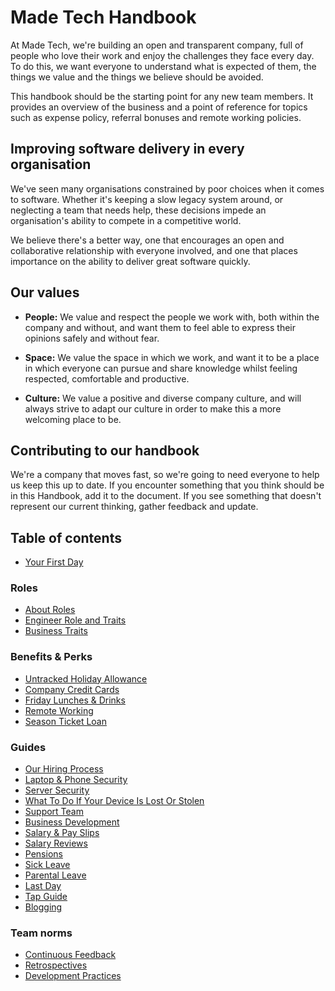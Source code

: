 # Made Tech Handbook

At Made Tech, we're building an open and transparent company, full of people who love their work and enjoy the challenges they face every day. To do this, we want everyone to understand what is expected of them, the things we value and the things we believe should be avoided.

This handbook should be the starting point for any new team members. It provides an overview of the business and a point of reference for topics such as expense policy, referral bonuses and remote working policies.

## Improving software delivery in every organisation

We've seen many organisations constrained by poor choices when it comes to software. Whether it's keeping a slow legacy system around, or neglecting a team that needs help, these decisions impede an organisation's ability to compete in a competitive world.

We believe there's a better way, one that encourages an open and collaborative relationship with everyone involved, and one that places importance on the ability to deliver great software quickly.

## Our values

* **People:** We value and respect the people we work with, both within the company and without, and want them to feel able to express their opinions safely and without fear.

* **Space:** We value the space in which we work, and want it to be a place in which everyone can pursue and share knowledge whilst feeling respected, comfortable and productive.

* **Culture:** We value a positive and diverse company culture, and will always strive to adapt our culture in order to make this a more welcoming place to be.

## Contributing to our handbook

We're a company that moves fast, so we're going to need everyone to help us keep this up to date. If you encounter something that you think should be in this Handbook, add it to the document. If you see something that doesn't represent our current thinking, gather feedback and update.

## Table of contents

* [Your First Day](company/first_day.md)

### Roles

* [About Roles](roles/README.md)
* [Engineer Role and Traits](roles/engineer.md)
* [Business Traits](roles/business.md)

### Benefits & Perks

* [Untracked Holiday Allowance](benefits/untracked_holiday.md)
* [Company Credit Cards](benefits/company_credit_card.md)
* [Friday Lunches & Drinks](benefits/friday_lunch_drinks.md)
* [Remote Working](benefits/remote_working.md)
* [Season Ticket Loan](benefits/season_ticket_loan.md)

### Guides

* [Our Hiring Process](guides/hiring/README.md)
* [Laptop & Phone Security](guides/security/protect_the_company.md)
* [Server Security](guides/security/server_setup_guidelines.md)
* [What To Do If Your Device Is Lost Or Stolen](guides/security/lost_or_stolen.md)
* [Support Team](guides/process/support/README.md)
* [Business Development](guides/process/bizdev.md)
* [Salary & Pay Slips](guides/compensation/salary_pay_slips.md)
* [Salary Reviews](guides/compensation/salary_reviews.md)
* [Pensions](guides/policies/pensions.md)
* [Sick Leave](guides/policies/sick_leave.md)
* [Parental Leave](guides/policies/parental_leave.md)
* [Last Day](guides/security/last_day.md)
* [Tap Guide](guides/taps.md)
* [Blogging](https://github.com/madetech/blog)

### Team norms

* [Continuous Feedback](team-norms/continuous_feedback.md)
* [Retrospectives](team-norms/retrospectives.md)
* [Development Practices](team-norms/development_practices.md)
